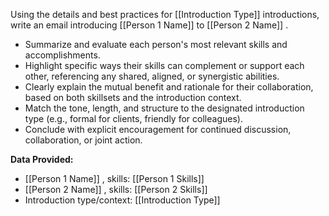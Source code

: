 Using the details and best practices for [[Introduction Type]] introductions, write an email introducing [[Person 1 Name]]   to [[Person 2 Name]]  . 

- Summarize and evaluate each person's most relevant skills and accomplishments.
- Highlight specific ways their skills can complement or support each other, referencing any shared, aligned, or synergistic abilities.
- Clearly explain the mutual benefit and rationale for their collaboration, based on both skillsets and the introduction context.
- Match the tone, length, and structure to the designated introduction type (e.g., formal for clients, friendly for colleagues).
- Conclude with explicit encouragement for continued discussion, collaboration, or joint action.

**Data Provided:**
- [[Person 1 Name]]  , skills: [[Person 1 Skills]] 
- [[Person 2 Name]]  , skills: [[Person 2 Skills]]  
- Introduction type/context: [[Introduction Type]]